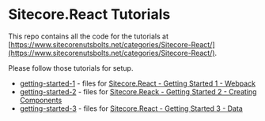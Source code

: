 # Sitecore.React Tutorials

This repo contains all the code for the tutorials at [https://www.sitecorenutsbolts.net/categories/Sitecore-React/](https://www.sitecorenutsbolts.net/categories/Sitecore-React/).

Please follow those tutorials for setup.

* [getting-started-1](https://github.com/GuitarRich/sitecore.react.tutorial/tree/getting-started-1) - files for [Sitecore.React - Getting Started 1 - Webpack](https://www.sitecorenutsbolts.net/2017/07/04/Sitecore-React-Getting-Started/)
* [getting-started-2](https://github.com/GuitarRich/sitecore.react.tutorial/tree/getting-started-2) - files for [Sitecore.Reack - Getting Started 2 - Creating Components](https://www.sitecorenutsbolts.net/2017/07/05/Sitecore-React-Getting-Started-Creating-Components/)
* [getting-started-3](https://github.com/GuitarRich/sitecore.react.tutorial/tree/getting-started-3) - files for [Sitecore.React - Getting Started 3 - Data](https://www.sitecorenutsbolts.net/2017/07/11/Sitecore-React-Getting-Started-3-Data/)